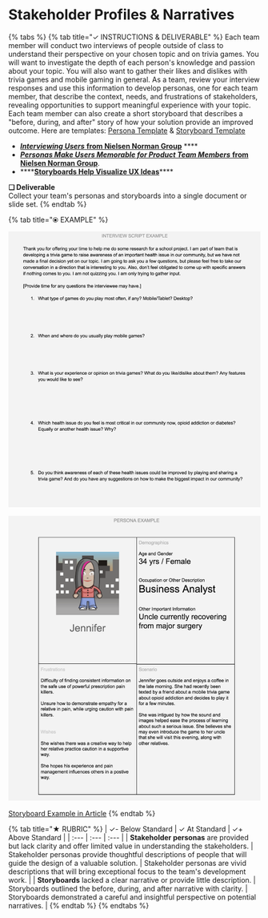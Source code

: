 # Stakeholder Profiles & Narratives

{% tabs %}
{% tab title="✓  INSTRUCTIONS & DELIVERABLE" %}
Each team member will conduct two interviews of people outside of class to understand their perspective on your chosen topic and on trivia games. You will want to investigate the depth of each person's knowledge and passion about your topic. You will also want to gather their likes and dislikes with trivia games and mobile gaming in general. As a team, review your interview responses and use this information to develop personas, one for each team member, that describe the context, needs, and frustrations of stakeholders, revealing opportunities to support meaningful experience with your topic. Each team member can also create a short storyboard that describes a "before, during, and after" story of how your solution provide an improved outcome. Here are templates: [Persona Template](https://drive.google.com/open?id=102fkpkthbyqJ8BL3WYQGFdCmyEhbUHwhPHkYhbzszZM) & [Storyboard Template](https://docs.google.com/drawings/d/1Jmm9HhbxFbbBx91FSzXFE9Sm9J9908e-nQq0BGR49BE/edit?usp=sharing)

* [_**Interviewing Users**_ **from Nielsen Norman Group**](https://www.nngroup.com/articles/interviewing-users/) ****
* [_**Personas Make Users Memorable for Product Team Members**_ **from Nielsen Norman Group**](https://www.nngroup.com/articles/persona/).
* \*\*\*\*[**Storyboards Help Visualize UX Ideas**](https://www.nngroup.com/articles/storyboards-visualize-ideas/)\*\*\*\*

**❏ Deliverable**  
Collect your team's personas and storyboards into a single document or slide set.
{% endtab %}

{% tab title="⦿ EXAMPLE" %}


![](../../.gitbook/assets/interviewscriptexample.png)



![](../../.gitbook/assets/personaexample.png)

[Storyboard Example in Article](https://www.nngroup.com/articles/storyboards-visualize-ideas/)
{% endtab %}

{% tab title="★  RUBRIC" %}
| ✓-  Below Standard | ✓  At Standard | ✓+  Above Standard |
| :--- | :--- | :--- |
| **Stakeholder personas** are provided but lack clarity and offer limited value in understanding the stakeholders. | Stakeholder personas provide thoughtful descriptions of people that will guide the design of a valuable solution. | Stakeholder personas are vivid descriptions that will bring exceptional focus to the team's development work.  |
| **Storyboards** lacked a clear narrative or provide little description. | Storyboards outlined the before, during, and after narrative with clarity. | Storyboards demonstrated a careful and insightful perspective on potential narratives. |
{% endtab %}
{% endtabs %}



